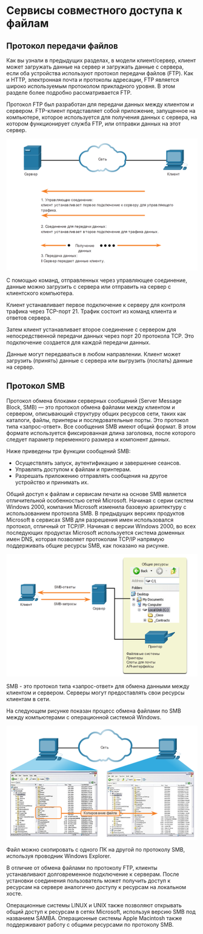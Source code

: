 # Сервисы совместного доступа к файлам

<!-- 15.5.1 -->
## Протокол передачи файлов

Как вы узнали в предыдущих разделах, в модели клиент/сервер, клиент может загружать данные на сервер и загружать данные с сервера, если оба устройства используют протокол передачи файлов (FTP). Как и HTTP, электронная почта и протоколы адресации, FTP является широко используемым протоколом прикладного уровня. В этом разделе более подробно рассматривается FTP.

Протокол FTP был разработан для передачи данных между клиентом и сервером. FTP-клиент представляет собой приложение, запущенное на компьютере, которое используется для получения данных с сервера, на котором функционирует служба FTP, или отправки данных на этот сервер.

![](./assets/15.5.1.png)
<!-- /courses/itn-dl/aeed7cc2-34fa-11eb-ad9a-f74babed41a6/af24e070-34fa-11eb-ad9a-f74babed41a6/assets/2e77c3f0-1c25-11ea-81a0-ffc2c49b96bc.svg -->

С помощью команд, отправленных через управляющее соединение, данные можно загрузить с сервера или отправить на сервер с клиентского компьютера.

Клиент устанавливает первое подключение к серверу для контроля трафика через TCP-порт 21. Трафик состоит из команд клиента и ответов сервера.

Затем клиент устанавливает второе соединение с сервером для непосредственной передачи данных через порт 20 протокола TCP. Это подключение создается для каждой передачи данных.

Данные могут передаваться в любом направлении. Клиент может загрузить (принять) данные с сервера или выгрузить (послать) данные на сервер.

<!-- 15.5.2 -->
## Протокол SMB

Протокол обмена блоками серверных сообщений (Server Message Block, SMB) — это протокол обмена файлами между клиентом и сервером, описывающий структуру общих ресурсов сети, таких как каталоги, файлы, принтеры и последовательные порты. Это протокол типа «запрос-ответ». Все сообщения SMB имеют общий формат. В этом формате используется фиксированная длина заголовка, после которого следует параметр переменного размера и компонент данных.

Ниже приведены три функции сообщений SMB:

* Осуществлять запуск, аутентификацию и завершение сеансов.
* Управлять доступом к файлам и принтерам.
* Разрешать приложению отправлять сообщения на другое устройство и принимать их.

Общий доступ к файлам и сервисам печати на основе SMB является отличительной особенностью сетей Microsoft. Начиная с серии систем Windows 2000, компания Microsoft изменила базовую архитектуру с использованием протокола SMB. В предыдущих версиях продуктов Microsoft в сервисах SMB для разрешения имен использовался протокол, отличный от TCP/IP. Начиная с версии Windows 2000, во всех последующих продуктах Microsoft используется система доменных имен DNS, которая позволяет протоколам TCP/IP напрямую поддерживать общие ресурсы SMB, как показано на рисунке.

![](./assets/15.5.2-1.png)
<!-- /courses/itn-dl/aeed7cc2-34fa-11eb-ad9a-f74babed41a6/af24e070-34fa-11eb-ad9a-f74babed41a6/assets/2e77eb04-1c25-11ea-81a0-ffc2c49b96bc.svg -->

SMB - это протокол типа «запрос-ответ» для обмена данными между клиентом и сервером. Серверы могут предоставлять свои ресурсы клиентам в сети.

На следующем рисунке показан процесс обмена файлами по SMB между компьютерами с операционной системой Windows.

![](./assets/15.5.2-2.png)
<!-- /courses/itn-dl/aeed7cc2-34fa-11eb-ad9a-f74babed41a6/af24e070-34fa-11eb-ad9a-f74babed41a6/assets/2e781219-1c25-11ea-81a0-ffc2c49b96bc.svg -->

Файл можно скопировать с одного ПК на другой по протоколу SMB, используя проводник Windows Explorer.

В отличие от обмена файлами по протоколу FTP, клиенты устанавливают долговременное подключение к серверам. После установки соединения пользователь может получить доступ к ресурсам на сервере аналогично доступу к ресурсам на локальном хосте.

Операционные системы LINUX и UNIX также позволяют открывать общий доступ к ресурсам в сетях Microsoft, используя версию SMB под названием SAMBA. Операционные системы Apple Macintosh также поддерживают работу с общими ресурсами по протоколу SMB.

<!-- 15.5.3 -->
<!-- quiz -->

